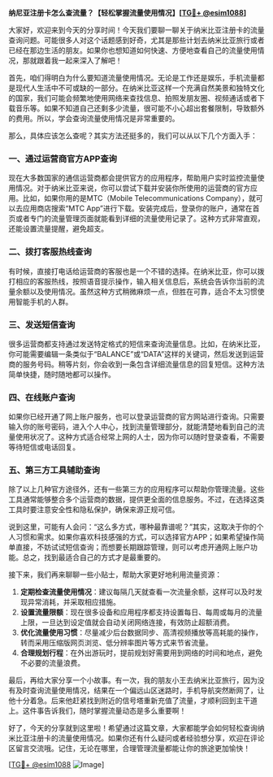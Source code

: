 **纳尼亚注册卡怎么查流量？【轻松掌握流量使用情况】[[TG💪+ @esim1088](https://t.me/s/esim1088)]**

大家好，欢迎来到今天的分享时间！今天我们要聊一聊关于纳米比亚注册卡的流量查询问题。可能很多人对这个话题感到好奇，尤其是那些计划去纳米比亚旅行或者已经在那边生活的朋友。如果你也想知道如何快速、方便地查看自己的流量使用情况，那就跟着我一起来深入了解吧！

首先，咱们得明白为什么要知道流量使用情况。无论是工作还是娱乐，手机流量都是现代人生活中不可或缺的一部分。在纳米比亚这样一个充满自然美景和独特文化的国家，我们可能会频繁地使用网络来查找信息、拍照发朋友圈、视频通话或者下载音乐等。如果不知道自己还剩多少流量，很可能不小心超出套餐限制，导致额外的费用。所以，学会查询流量使用情况是非常重要的。

那么，具体应该怎么查呢？其实方法还挺多的，我们可以从以下几个方面入手：

### **一、通过运营商官方APP查询**
现在大多数国家的通信运营商都会提供官方的应用程序，帮助用户实时监控流量使用情况。对于纳米比亚来说，你可以尝试下载并安装你所使用的运营商的官方应用。比如，如果你用的是MTC（Mobile Telecommunications Company），就可以去应用商店搜索“MTC App”进行下载。安装完成后，登录你的账户，通常在首页或者专门的流量管理页面就能看到详细的流量使用记录了。这种方式非常直观，还能设置流量提醒，避免超支。

### **二、拨打客服热线查询**
有时候，直接打电话给运营商的客服也是一个不错的选择。在纳米比亚，你可以拨打相应的客服热线，按照语音提示操作，输入相关信息后，系统会告诉你当前的流量余额以及使用情况。虽然这种方式稍微麻烦一点，但胜在可靠，适合不太习惯使用智能手机的人群。

### **三、发送短信查询**
很多运营商都支持通过发送特定格式的短信来查询流量信息。比如，在纳米比亚，你可能需要编辑一条类似于“BALANCE”或“DATA”这样的关键词，然后发送到运营商的服务号码。稍等片刻，你会收到一条包含详细流量信息的回复短信。这种方法简单快捷，随时随地都可以操作。

### **四、在线账户查询**
如果你已经开通了网上账户服务，也可以登录运营商的官方网站进行查询。只需要输入你的账号密码，进入个人中心，找到流量管理部分，就能清楚地看到自己的流量使用状况了。这种方式适合经常上网的人士，因为你可以随时登录查看，不需要等待短信或电话回复。

### **五、第三方工具辅助查询**
除了以上几种官方途径外，还有一些第三方的应用程序可以帮助你管理流量。这些工具通常能够整合多个运营商的数据，提供更全面的信息服务。不过，在选择这类工具时要注意安全性和隐私保护，确保来源正规可信。

说到这里，可能有人会问：“这么多方式，哪种最靠谱呢？”其实，这取决于你的个人习惯和需求。如果你喜欢科技感强的方式，可以选择官方APP；如果希望操作简单直接，不妨试试短信查询；而想要长期跟踪管理，则可以考虑开通网上账户功能。总之，找到最适合自己的方式才是最重要的。

接下来，我们再来聊聊一些小贴士，帮助大家更好地利用流量资源：

1. **定期检查流量使用情况**：建议每隔几天就查看一次流量余额，这样可以及时发现异常消耗，并采取相应措施。
2. **设置流量限额**：现在很多设备和应用程序都支持设置每日、每周或每月的流量上限，一旦达到设定值就会自动关闭网络连接，有效防止超额消费。
3. **优化流量使用习惯**：尽量减少后台数据同步、高清视频播放等高耗能的操作，转而采用压缩版网页浏览、低分辨率图片等方式来节省流量。
4. **合理规划行程**：在外出游玩时，提前规划好需要用到网络的时间和地点，避免不必要的流量浪费。

最后，再给大家分享一个小故事。有一次，我的朋友小王去纳米比亚旅行，因为没有及时查询流量使用情况，结果在一个偏远山区迷路时，手机导航突然断网了，让他十分着急。后来他赶紧找到附近的信号塔重新充值了流量，才顺利回到主干道上。这件事告诉我们，随时掌握流量动态是多么重要啊！

好了，今天的分享就到这里啦！希望通过这篇文章，大家都能学会如何轻松查询纳米比亚注册卡的流量使用情况。如果你还有什么疑问或者经验想分享，欢迎在评论区留言交流哦。记住，无论在哪里，合理管理流量都能让你的旅途更加愉快！

[[TG💪+ @esim1088](https://t.me/s/esim1088) ![Image](https://i.postimg.cc/4NQfJmqS/Snipaste-2025-05-13-00-14-12.png)]